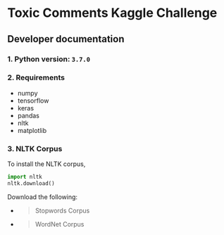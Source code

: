 # Toxic Comments Kaggle Challenge

## Developer documentation

### 1. Python version: `3.7.0`
### 2. Requirements
* numpy
* tensorflow
* keras
* pandas
* nltk
* matplotlib

### 3. NLTK Corpus

To install the NLTK corpus,
```python
import nltk
nltk.download()
```

Download the following:
* > Stopwords Corpus
* > WordNet Corpus